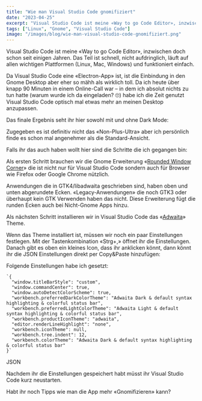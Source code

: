 ```yaml
---
title: "Wie man Visual Studio Code gnomifiziert"
date: "2023-04-25"
excerpt: "Visual Studio Code ist meine «Way to go Code Editor», inzwischen doch schon seit einigen Jahren. Das Teil ist schnell, nicht aufdringlich, läuft auf allen wichtigen Plattformen (Linux, Mac, Windows) und funktioniert einfach. Da Visual Studio Code eine «Electron-App» ist, ist die Einbindung in den Gnome Desktop aber eher so mähh als wirklich toll. Da […]"
tags: ["Linux", "Gnome", "Visual Studio Code"]
image: "/images/blog/wie-man-visual-studio-code-gnomifiziert.png"
---
```


Visual Studio Code ist meine «Way to go Code Editor», inzwischen doch schon seit einigen Jahren. Das Teil ist schnell, nicht aufdringlich, läuft auf allen wichtigen Plattformen (Linux, Mac, Windows) und funktioniert einfach.





Da Visual Studio Code eine «Electron-App» ist, ist die Einbindung in den Gnome Desktop aber eher so mähh als wirklich toll. Da ich heute über knapp 90 Minuten in einem Online-Call war – in dem ich absolut nichts zu tun hatte (warum wurde ich da eingeladen? 🙄) habe ich die Zeit genutzt Visual Studio Code optisch mal etwas mehr an meinen Desktop anzupassen.





Das finale Ergebnis seht ihr hier sowohl mit und ohne Dark Mode:









Zugegeben es ist definitiv nicht das «Non-Plus-Ultra» aber ich persönlich finde es schon mal angenehmer als die Standard-Ansicht.





Falls ihr das auch haben wollt hier sind die Schritte die ich gegangen bin:





Als ersten Schritt brauchen wir die Gnome Erweiterung «[Rounded Window Corner](https://extensions.gnome.org/extension/5237/rounded-window-corners/)» die ist nicht nur für Visual Studio Code sondern auch für Browser wie Firefox oder Google Chrome nützlich.





Anwendungen die in GTK4/libadwaita geschrieben sind, haben oben und unten abgerundete Ecken. «Legacy-Anwendungen» die noch GTK3 oder überhaupt kein GTK Verwenden haben das nicht. Diese Erweiterung fügt die runden Ecken auch bei Nicht-Gnome Apps hinzu.





Als nächsten Schritt installieren wir in Visual Studio Code das «[Adwaita](https://marketplace.visualstudio.com/items?itemName=piousdeer.adwaita-theme)» Theme.





Wenn das Theme installiert ist, müssen wir noch ein paar Einstellungen festlegen. Mit der Tastenkombination «Strg+,» öffnet ihr die Einstellungen. Danach gibt es oben ein kleines Icon, dass ihr anklicken könnt, dann könnt ihr die JSON Einstellungen direkt per Copy&Paste hinzufügen:





Folgende Einstellungen habe ich gesetzt:






```
`{
  "window.titleBarStyle": "custom",
  "window.commandCenter": true,
  "window.autoDetectColorScheme": true,
  "workbench.preferredDarkColorTheme": "Adwaita Dark & default syntax highlighting & colorful status bar",
  "workbench.preferredLightColorTheme": "Adwaita Light & default syntax highlighting & colorful status bar",
  "workbench.productIconTheme": "adwaita",
  "editor.renderLineHighlight": "none",
  "workbench.iconTheme": null,
  "workbench.tree.indent": 12,
  "workbench.colorTheme": "Adwaita Dark & default syntax highlighting & colorful status bar"
}`
```
JSON



Nachdem ihr die Einstellungen gespeichert habt müsst ihr Visual Studio Code kurz neustarten.





Habt ihr noch Tipps wie man die App mehr «Gnomifizieren» kann?